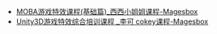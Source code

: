 - [MOBA游戏特效课程(基础篇)_西西小姐姐课程-Magesbox](https://www.magesbox.com/course/detail/course_id/10026)
- [Unity3D游戏特效综合培训课程 _李可 cokey课程-Magesbox](https://www.magesbox.com/course/detail/course_id/10000)
